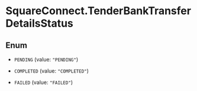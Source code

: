 # SquareConnect.TenderBankTransferDetailsStatus

## Enum


* `PENDING` (value: `"PENDING"`)

* `COMPLETED` (value: `"COMPLETED"`)

* `FAILED` (value: `"FAILED"`)


